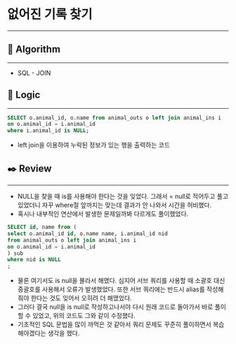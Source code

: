 # 없어진 기록 찾기

---

## 📌 **Algorithm**

---

- SQL - JOIN

## 📍 **Logic**

---

```sql
SELECT o.animal_id, o.name from animal_outs o left join animal_ins i
on o.animal_id = i.animal_id
where i.animal_id is NULL;
```

- left join을 이용하여 누락된 정보가 있는 행을 출력하는 코드

## ✒️ **Review**

---

- NULL을 찾을 때 is를 사용해야 한다는 것을 잊었다. 그래서 = null로 적어두고 풀고 있었더니 자꾸 where절 앞까지는 맞는데 결과가 안 나와서 시간을 허비했다.
- 혹시나 내부적인 연산에서 발생한 문제일까봐 다르게도 풀이했었다.

```sql
SELECT id, name from (
select o.animal_id id, o.name name, i.animal_id nid
from animal_outs o left join animal_ins i
on o.animal_id = i.animal_id
) sub
where nid is NULL
;
```

- 물론 여기서도 is null을 몰라서 해맸다. 심지어 서브 쿼리를 사용할 때 소괄호 대신 중괄호를 사용해서 오류가 발생했었다. 또한 서브 쿼리에는 반드시 alias를 작성해줘야 한다는 것도 잊어서 오히려 더 해맸었다.
- 그러다 결국 null을 is null로 작성하고나서야 다시 원래 코드로 돌아가서 바로 풀이할 수 있었고, 위의 코드도 그와 같이 수정했다.
- 기초적인 SQL 문법을 많이 까먹은 것 같아서 쿼리 문제도 꾸준히 풀이하면서 복습해야겠다는 생각을 했다.